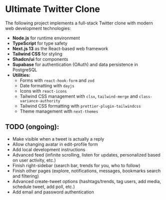# Ultimate Twitter Clone

The following project implements a full-stack Twitter clone with modern web development technologies:

- **Node.js** for runtime environment
- **TypeScript** for type safety
- **Next.js 13** as the React-based web framework
- **Tailwind CSS** for styling
- **Shadcn/ui** for components
- **Supabase** for authentication (OAuth) and data persistence in PostgreSQL
- **Utilities:**
  - Forms with `react-hook-form` and `zod`
  - Date formatting with `dayjs`
  - Icons with `react-icons`
  - Tailwind CSS management with `clsx`, `tailwind-merge` and `class-variance-authority`
  - Tailwind CSS formatting with `prettier-plugin-tailwindcss`
  - Theme management with `next-themes`

## TODO (ongoing):

- Make visible when a tweet is actually a reply
- Allow changing avatar in edit-profile form
- Add local development instructions
- Advanced feed (infinite scrolling, listen for updates, personalized based on user activity, etc.)
- Finish right-sidebar (search bar, trends for you, who to follow)
- Finish other pages (explore, notifications, messages, bookmarks search and filtering)
- Advanced create-tweet options (hashtags/trends, tag users, add media, schedule tweet, add poll, etc.)
- Add email and password authentication
